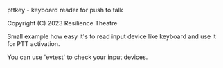 pttkey - keyboard reader for push to talk 

Copyright (C) 2023  Resilience Theatre

Small example how easy it's to read input device like keyboard and
use it for PTT activation.

You can use 'evtest' to check your input devices.






